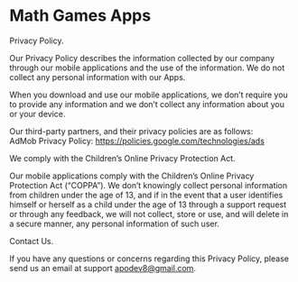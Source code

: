 # Math Games Apps

Privacy Policy.

Our Privacy Policy describes the information collected by our company through our mobile applications and the use of the information.
We do not collect any personal information with our Apps.

When you download and use our mobile applications, we don’t require you to provide any information and we don’t collect any information about you or your device.

Our third-party partners, and their privacy policies are as follows:  
AdMob Privacy Policy: https://policies.google.com/technologies/ads

We comply with the Children’s Online Privacy Protection Act.

Our mobile applications comply with the Children’s Online Privacy Protection Act (“COPPA”). We don’t knowingly collect personal information from children under the age of 13, and if in the event that a user identifies himself or herself as a child under the age of 13 through a support request or through any feedback, we will not collect, store or use, and will delete in a secure manner, any personal information of such user.

Contact Us.

If you have any questions or concerns regarding this Privacy Policy, please send us an email at support apodev8@gmail.com.
